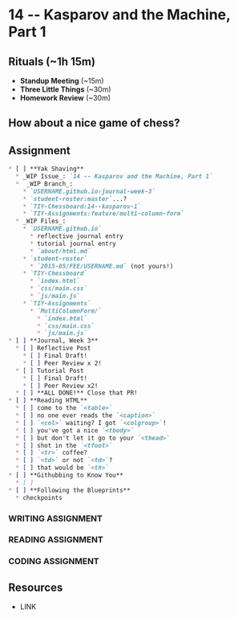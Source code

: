 # 14 -- Kasparov and the Machine, Part 1

## Rituals (~1h 15m)

* **Standup Meeting** (~15m)
* **Three Little Things** (~30m)
* **Homework Review** (~30m)

## How about a nice game of chess?

## Assignment

```markdown
* [ ] **Yak Shaving**
  * _WIP Issue_: `14 -- Kasparov and the Machine, Part 1`
  *  _WIP Branch_:
    * `USERNAME.github.io:journal-week-3`
    * `student-roster:master`...?
    * `TIY-Chessboard:14--kasparov-1`
    * `TIY-Assignments:feature/multi-column-form`
  * _WIP Files_:
    * `USERNAME.github.io`
      * reflective journal entry
      * tutorial journal entry
      * `about/html.md`
    * `student-roster`
      * `2015-05/FEE/USERNAME.md` (not yours!)
    * `TIY-Chessboard`
      * `index.html`
      * `css/main.css`
      * `js/main.js`
    * `TIY-Assignments`
      * `MultiColumnForm/`
        * `index.html`
        * `css/main.css`
        * `js/main.js`
* [ ] **Journal, Week 3**
  * [ ] Reflective Post
    * [ ] Final Draft!
    * [ ] Peer Review x 2!
  * [ ] Tutorial Post
    * [ ] Final Draft!
    * [ ] Peer Review x2!
  * [ ] **ALL DONE!** Close that PR!
* [ ] **Reading HTML**
  * [ ] come to the `<table>`
  * [ ] no one ever reads the `<caption>`
  * [ ] `<col>` waiting? I got `<colgroup>`!
  * [ ] you've got a nice `<tbody>`
  * [ ] but don't let it go to your `<thead>`
  * [ ] shot in the `<tfoot>`
  * [ ] `<tr>` coffee?
  * [ ] `<td>` or not `<td>`?
  * [ ] that would be `<th>`
* [ ] **Githubbing to Know You**
  * [ ]
* [ ] **Following the Blueprints**
  * checkpoints
```

### WRITING ASSIGNMENT

### READING ASSIGNMENT

### CODING ASSIGNMENT

## Resources

* LINK
